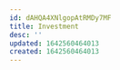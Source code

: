 ```yaml
---
id: dAHQA4XNlgopAtRMDy7MF
title: Investment
desc: ''
updated: 1642560464013
created: 1642560464013
---
```


